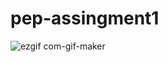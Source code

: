 # pep-assingment1

![ezgif com-gif-maker](https://user-images.githubusercontent.com/94703139/213748014-fed7b5f0-fd71-4bd0-8fa9-c5d92f27d700.gif)
